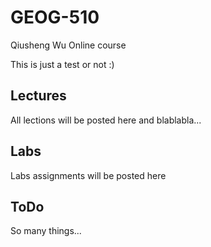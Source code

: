 # GEOG-510
Qiusheng Wu Online course


This is just a test or not :)

## Lectures

All lections will be posted here and blablabla...
## Labs

Labs assignments will be posted here

## ToDo

So many things...

